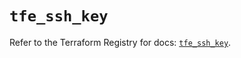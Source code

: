 # `tfe_ssh_key`

Refer to the Terraform Registry for docs: [`tfe_ssh_key`](https://registry.terraform.io/providers/hashicorp/tfe/0.58.1/docs/resources/ssh_key).
